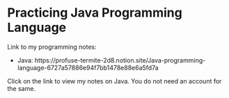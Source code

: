 # Practicing Java Programming Language
<p>Link to my programming notes:</p>
<ul>
  <li>Java: https://profuse-termite-2d8.notion.site/Java-programming-language-6727a57886e94f7bb1478e88e6a5fd7a</li>
</ul>
<p>Click on the link to view my notes on Java. You do not need an account for the same.</p>
